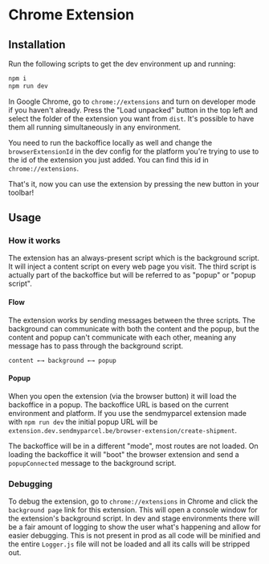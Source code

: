 # Chrome Extension

## Installation
Run the following scripts to get the dev environment up and running:

```bash
npm i
npm run dev
```

In Google Chrome, go to `chrome://extensions` and turn on developer mode if you haven't already. Press the "Load unpacked" button in the top left and select the folder of the extension you want from `dist`. It's possible to have them all running simultaneously in any environment.

You need to run the backoffice locally as well and change the `browserExtensionId` in the dev config for the platform you're trying to use to the id of the extension you just added. You can find this id in `chrome://extensions`.

That's it, now you can use the extension by pressing the new button in your toolbar!

## Usage

### How it works
The extension has an always-present script which is the background script. It will inject a content script on every web page you visit. The third script is actually part of the backoffice but will be referred to as "popup" or "popup script". 

#### Flow
The extension works by sending messages between the three scripts. The background can communicate with both the content and the popup, but the content and popup can't communicate with each other, meaning any message has to pass through the background script.

```
content ←→ background ←→ popup
```

#### Popup
When you open the extension (via the browser button) it will load the backoffice in a popup. The backoffice URL is based on the current environment and platform. If you use the sendmyparcel extension made with `npm run dev` the initial popup URL will be `extension.dev.sendmyparcel.be/browser-extension/create-shipment`. 

The backoffice will be in a different "mode", most routes are not loaded. On loading the backoffice it will "boot" the browser extension and send a `popupConnected` message to the background script.

### Debugging
To debug the extension, go to `chrome://extensions` in Chrome and click the `background page` link for this extension. This will open a console window for the extension's background script. In dev and stage environments there will be a fair amount of logging to show the user what's happening and allow for easier debugging. This is not present in prod as all code will be minified and the entire `Logger.js` file will not be loaded and all its calls will be stripped out.
